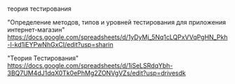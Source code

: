 теория тестирования

 "Определение методов, типов и уровней тестирования для приложения интернет-магазин" https://docs.google.com/spreadsheets/d/1yDyMj_5Nq1cLQPxVVqPgHN_Pkh-l-kd1iEYPwNhGxCI/edit?usp=sharin
 
 "Теория Тестирования" https://docs.google.com/spreadsheets/d/1iSeLSRdqYbh-3BQ7UM4dJ1dqX0Tk0ePhMg2ZONVgVZs/edit?usp=drivesdk
